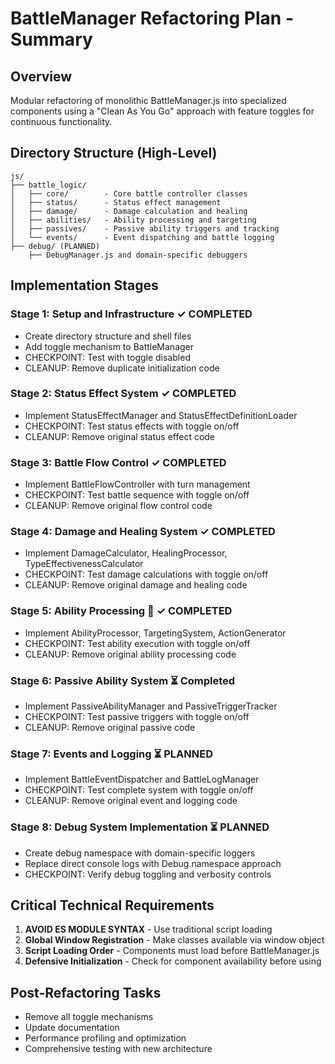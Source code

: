 # BattleManager Refactoring Plan - Summary

## Overview
Modular refactoring of monolithic BattleManager.js into specialized components using a "Clean As You Go" approach with feature toggles for continuous functionality.

## Directory Structure (High-Level)
```
js/
├── battle_logic/
│   ├── core/        - Core battle controller classes
│   ├── status/      - Status effect management
│   ├── damage/      - Damage calculation and healing
│   ├── abilities/   - Ability processing and targeting
│   ├── passives/    - Passive ability triggers and tracking
│   └── events/      - Event dispatching and battle logging
├── debug/ (PLANNED)
    ├── DebugManager.js and domain-specific debuggers
```

## Implementation Stages

### Stage 1: Setup and Infrastructure ✓ COMPLETED
- Create directory structure and shell files
- Add toggle mechanism to BattleManager
- CHECKPOINT: Test with toggle disabled
- CLEANUP: Remove duplicate initialization code

### Stage 2: Status Effect System ✓ COMPLETED
- Implement StatusEffectManager and StatusEffectDefinitionLoader
- CHECKPOINT: Test status effects with toggle on/off
- CLEANUP: Remove original status effect code

### Stage 3: Battle Flow Control ✓ COMPLETED
- Implement BattleFlowController with turn management
- CHECKPOINT: Test battle sequence with toggle on/off
- CLEANUP: Remove original flow control code

### Stage 4: Damage and Healing System ✓ COMPLETED
- Implement DamageCalculator, HealingProcessor, TypeEffectivenessCalculator
- CHECKPOINT: Test damage calculations with toggle on/off
- CLEANUP: Remove original damage and healing code

### Stage 5: Ability Processing 🔄 ✓ COMPLETED
- Implement AbilityProcessor, TargetingSystem, ActionGenerator
- CHECKPOINT: Test ability execution with toggle on/off
- CLEANUP: Remove original ability processing code

### Stage 6: Passive Ability System ⏳ Completed
- Implement PassiveAbilityManager and PassiveTriggerTracker
- CHECKPOINT: Test passive triggers with toggle on/off
- CLEANUP: Remove original passive code

### Stage 7: Events and Logging ⏳ PLANNED
- Implement BattleEventDispatcher and BattleLogManager
- CHECKPOINT: Test complete system with toggle on/off
- CLEANUP: Remove original event and logging code

### Stage 8: Debug System Implementation ⏳ PLANNED
- Create debug namespace with domain-specific loggers
- Replace direct console logs with Debug.namespace approach
- CHECKPOINT: Verify debug toggling and verbosity controls

## Critical Technical Requirements

1. **AVOID ES MODULE SYNTAX** - Use traditional script loading
2. **Global Window Registration** - Make classes available via window object
3. **Script Loading Order** - Components must load before BattleManager.js
4. **Defensive Initialization** - Check for component availability before using

## Post-Refactoring Tasks
- Remove all toggle mechanisms
- Update documentation
- Performance profiling and optimization
- Comprehensive testing with new architecture